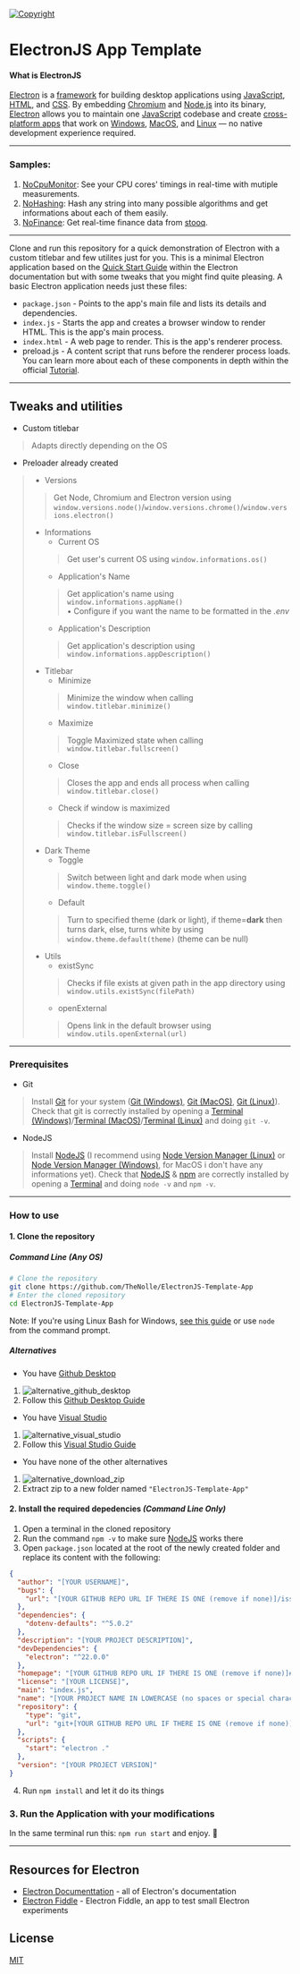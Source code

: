 [![Copyright](https://readme-typing-svg.demolab.com?font=Fira+Code&weight=500&size=50&duration=3000&pause=2000&color=EB87F7&center=true&vCenter=true&width=1000&height=50&lines=Nolly)](https://thenolle.com/Discord)

# ElectronJS App Template

#### What is ElectronJS

[Electron] is a [framework] for building desktop applications using [JavaScript], [HTML], and [CSS]. By embedding [Chromium] and [Node.js] into its binary, [Electron] allows you to maintain one [JavaScript] codebase and create [cross-platform apps] that work on [Windows], [MacOS], and [Linux] — no native development experience required.

---


### Samples:
1. [NoCpuMonitor]: See your CPU cores' timings in real-time with mutiple measurements.
2. [NoHashing]: Hash any string into many possible algorithms and get informations about each of them easily.
3. [NoFinance]: Get real-time finance data from [stooq].


---


Clone and run this repository for a quick demonstration of Electron with a custom titlebar and few utilites just for you.
This is a minimal Electron application based on the [Quick Start Guide] within the Electron documentation but with some tweaks that you might find quite pleasing.
A basic Electron application needs just these files:
- `package.json` - Points to the app's main file and lists its details and dependencies.
- `index.js` - Starts the app and creates a browser window to render HTML. This is the app's main process.
- `index.html` - A web page to render. This is the app's renderer process.
- preload.js - A content script that runs before the renderer process loads.
You can learn more about each of these components in depth within the official [Tutorial].


---

## Tweaks and utilities
- Custom titlebar
> Adapts directly depending on the OS
- Preloader already created
> - Versions
> > Get Node, Chromium and Electron version using `window.versions.node()`/`window.versions.chrome()`/`window.versions.electron()`
> - Informations
>   - Current OS
>   > Get user's current OS using `window.informations.os()`
>   - Application's Name
>   > Get application's name using `window.informations.appName()`<br>
>       • Configure if you want the name to be formatted in the *.env*
>   - Application's Description
>   > Get application's description using `window.informations.appDescription()`
> - Titlebar
>   - Minimize
>   > Minimize the window when calling `window.titlebar.minimize()`
>   - Maximize
>   > Toggle Maximized state when calling `window.titlebar.fullscreen()`
>   - Close
>   > Closes the app and ends all process when calling `window.titlebar.close()`
>   - Check if window is maximized
>   > Checks if the window size = screen size by calling `window.titlebar.isFullscreen()`
> - Dark Theme
>   - Toggle
>   > Switch between light and dark mode when using `window.theme.toggle()`
>   - Default
>   > Turn to specified theme (dark or light), if theme=**dark** then turns dark, else, turns white by using `window.theme.default(theme)` (theme can be null)
> - Utils
>   - existSync
>   > Checks if file exists at given path in the app directory using `window.utils.existSync(filePath)`
>   - openExternal
>   > Opens link in the default browser using `window.utils.openExternal(url)`


---


### Prerequisites
- Git
> Install [Git] for your system ([Git (Windows)], [Git (MacOS)], [Git (Linux)]).
> Check that git is correctly installed by opening a [Terminal (Windows)]/[Terminal (MacOS)]/[Terminal (Linux)] and doing `git -v`.
- NodeJS
> Install [NodeJS] (I recommend using [Node Version Manager (Linux)] or [Node Version Manager (Windows)], for MacOS i don't have any informations yet).
> Check that [NodeJS] & [npm] are correctly installed by opening a [Terminal] and doing `node -v` and `npm -v`.


---


### How to use

#### 1. Clone the repository
##### Command Line *(Any OS)*
```sh
# Clone the repository
git clone https://github.com/TheNolle/ElectronJS-Template-App
# Enter the cloned repository
cd ElectronJS-Template-App
```
Note: If you're using Linux Bash for Windows, [see this guide] or use `node` from the command prompt.

##### Alternatives
- You have [Github Desktop]
1. ![alternative_github_desktop](https://i.imgur.com/31gG5UK.png)
2. Follow this [Github Desktop Guide]
- You have [Visual Studio]
1. ![alternative_visual_studio](https://i.imgur.com/zViSlnn.png)
2. Follow this [Visual Studio Guide]
- You have none of the other alternatives
1. ![alternative_download_zip](https://i.imgur.com/XoTq7vo.png)
2. Extract zip to a new folder named `"ElectronJS-Template-App"`

#### 2. Install the required depedencies *(Command Line Only)*
1. Open a terminal in the cloned repository
2. Run the command `npm -v` to make sure [NodeJS] works there
3. Open `package.json` located at the root of the newly created folder and replace its content with the following:
```json
{
  "author": "[YOUR USERNAME]",
  "bugs": {
    "url": "[YOUR GITHUB REPO URL IF THERE IS ONE (remove if none)]/issues"
  },
  "dependencies": {
    "dotenv-defaults": "^5.0.2"
  },
  "description": "[YOUR PROJECT DESCRIPTION]",
  "devDependencies": {
    "electron": "^22.0.0"
  },
  "homepage": "[YOUR GITHUB REPO URL IF THERE IS ONE (remove if none)]#readme",
  "license": "[YOUR LICENSE]",
  "main": "index.js",
  "name": "[YOUR PROJECT NAME IN LOWERCASE (no spaces or special characters)]",
  "repository": {
    "type": "git",
    "url": "git+[YOUR GITHUB REPO URL IF THERE IS ONE (remove if none)].git"
  },
  "scripts": {
    "start": "electron ."
  },
  "version": "[YOUR PROJECT VERSION]"
}
```
4. Run `npm install` and let it do its things

### 3. Run the Application with your modifications
In the same terminal run this: `npm run start` and enjoy. 🎉


---


## Resources for Electron
- [Electron Documenttation] - all of Electron's documentation
- [Electron Fiddle] - Electron Fiddle, an app to test small Electron experiments

## License
[MIT]



<!-- Variables -->
  [Electron]: https://www.electronjs.org/
  [framework]: https://www.codecademy.com/resources/blog/what-is-a-framework/
  [JavaScript]: https://developer.mozilla.org/en-US/docs/Learn/JavaScript/First_steps/What_is_JavaScript
  [HTML]: https://www.hostinger.com/tutorials/what-is-html
  [CSS]: https://developer.mozilla.org/en-US/docs/Learn/CSS/First_steps/What_is_CSS
  [Chromium]: https://www.chromium.org/
  [Node.js]: https://nodejs.org/
  [cross-platform apps]: https://en.wikipedia.org/wiki/Cross-platform_software
  [Windows]: https://www.computerhope.com/jargon/w/windows.htm
  [MacOS]: https://www.techtarget.com/whatis/definition/Mac-OS
  [Linux]: https://www.linux.com/what-is-linux/
  [Quick Start Guide]: https://electronjs.org/docs/latest/tutorial/quick-start
  [Tutorial]: https://www.electronjs.org/docs/latest/tutorial/tutorial-prerequisites
  [Git]: https://git-scm.com/
  [Git (Windows)]: https://git-scm.com/download/win/
  [Git (MacOS)]: https://git-scm.com/download/mac/
  [Git (Linux)]: https://git-scm.com/download/linux/
  [Terminal (Windows)]: https://www.wikihow.com/Open-Terminal-in-Windows
  [Terminal (MacOS)]: https://www.howtogeek.com/682770/how-to-open-the-terminal-on-a-mac/
  [Terminal (Linux)]: https://www.geeksforgeeks.org/how-to-open-terminal-in-linux/
  [Terminal]: /
  [see this guide]: https://www.howtogeek.com/261575/how-to-run-graphical-linux-desktop-applications-from-windows-10s-bash-shell/
  [NodeJS]: https://nodejs.org/en/download/current/
  [Node Version Manager (Windows)]: https://github.com/coreybutler/nvm-windows/#installation--upgrades
  [Node Version Manager (Linux)]: https://github.com/nvm-sh/nvm#installing-and-updating
  [npm]: http://npmjs.com/
  [Github Desktop]: (https://desktop.github.com/)
  [Github Desktop Guide]: (https://docs.github.com/en/desktop/contributing-and-collaborating-using-github-desktop/adding-and-cloning-repositories/cloning-and-forking-repositories-from-github-desktop)
  [Visual Studio]: (https://visualstudio.microsoft.com/)
  [Visual Studio Guide]: (https://learn.microsoft.com/en-us/visualstudio/version-control/git-clone-repository)
  [Electron Documenttation]: https://electronjs.org/docs/
  [Electron Fiddle]: https://electronjs.org/fiddle
  [MIT]: LICENSE
  [stooq]: https://stooq.com/
  [NoCpuMonitor]: https://github.com/TheNolle/NoCpuMonitor
  [NoHashing]: https://github.com/thenolle/NoHashing
  [NoFinance]: https://github.com/TheNolle/NoFinance
<!-- /Variables -->
